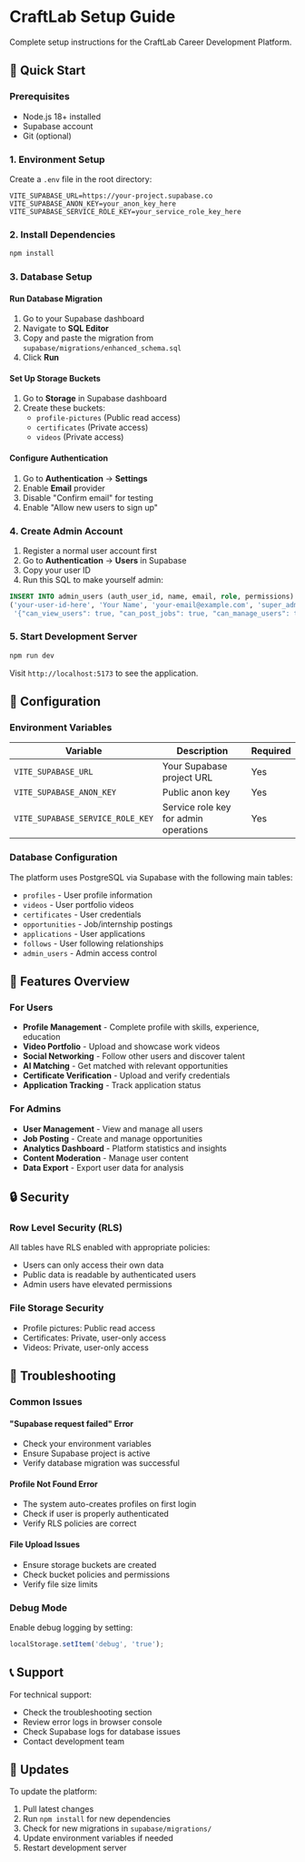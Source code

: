 # CraftLab Setup Guide

Complete setup instructions for the CraftLab Career Development Platform.

## 🚀 Quick Start

### Prerequisites
- Node.js 18+ installed
- Supabase account
- Git (optional)

### 1. Environment Setup

Create a `.env` file in the root directory:

```env
VITE_SUPABASE_URL=https://your-project.supabase.co
VITE_SUPABASE_ANON_KEY=your_anon_key_here
VITE_SUPABASE_SERVICE_ROLE_KEY=your_service_role_key_here
```

### 2. Install Dependencies

```bash
npm install
```

### 3. Database Setup

#### Run Database Migration
1. Go to your Supabase dashboard
2. Navigate to **SQL Editor**
3. Copy and paste the migration from `supabase/migrations/enhanced_schema.sql`
4. Click **Run**

#### Set Up Storage Buckets
1. Go to **Storage** in Supabase dashboard
2. Create these buckets:
   - `profile-pictures` (Public read access)
   - `certificates` (Private access)
   - `videos` (Private access)

#### Configure Authentication
1. Go to **Authentication** → **Settings**
2. Enable **Email** provider
3. Disable "Confirm email" for testing
4. Enable "Allow new users to sign up"

### 4. Create Admin Account

1. Register a normal user account first
2. Go to **Authentication** → **Users** in Supabase
3. Copy your user ID
4. Run this SQL to make yourself admin:

```sql
INSERT INTO admin_users (auth_user_id, name, email, role, permissions) VALUES
('your-user-id-here', 'Your Name', 'your-email@example.com', 'super_admin', 
 '{"can_view_users": true, "can_post_jobs": true, "can_manage_users": true}');
```

### 5. Start Development Server

```bash
npm run dev
```

Visit `http://localhost:5173` to see the application.

## 🔧 Configuration

### Environment Variables

| Variable | Description | Required |
|----------|-------------|----------|
| `VITE_SUPABASE_URL` | Your Supabase project URL | Yes |
| `VITE_SUPABASE_ANON_KEY` | Public anon key | Yes |
| `VITE_SUPABASE_SERVICE_ROLE_KEY` | Service role key for admin operations | Yes |

### Database Configuration

The platform uses PostgreSQL via Supabase with the following main tables:
- `profiles` - User profile information
- `videos` - User portfolio videos
- `certificates` - User credentials
- `opportunities` - Job/internship postings
- `applications` - User applications
- `follows` - User following relationships
- `admin_users` - Admin access control

## 🎯 Features Overview

### For Users
- **Profile Management** - Complete profile with skills, experience, education
- **Video Portfolio** - Upload and showcase work videos
- **Social Networking** - Follow other users and discover talent
- **AI Matching** - Get matched with relevant opportunities
- **Certificate Verification** - Upload and verify credentials
- **Application Tracking** - Track application status

### For Admins
- **User Management** - View and manage all users
- **Job Posting** - Create and manage opportunities
- **Analytics Dashboard** - Platform statistics and insights
- **Content Moderation** - Manage user content
- **Data Export** - Export user data for analysis

## 🔒 Security

### Row Level Security (RLS)
All tables have RLS enabled with appropriate policies:
- Users can only access their own data
- Public data is readable by authenticated users
- Admin users have elevated permissions

### File Storage Security
- Profile pictures: Public read access
- Certificates: Private, user-only access
- Videos: Private, user-only access

## 🚨 Troubleshooting

### Common Issues

#### "Supabase request failed" Error
- Check your environment variables
- Ensure Supabase project is active
- Verify database migration was successful

#### Profile Not Found Error
- The system auto-creates profiles on first login
- Check if user is properly authenticated
- Verify RLS policies are correct

#### File Upload Issues
- Ensure storage buckets are created
- Check bucket policies and permissions
- Verify file size limits

### Debug Mode
Enable debug logging by setting:
```javascript
localStorage.setItem('debug', 'true');
```

## 📞 Support

For technical support:
- Check the troubleshooting section
- Review error logs in browser console
- Check Supabase logs for database issues
- Contact development team

## 🔄 Updates

To update the platform:
1. Pull latest changes
2. Run `npm install` for new dependencies
3. Check for new migrations in `supabase/migrations/`
4. Update environment variables if needed
5. Restart development server